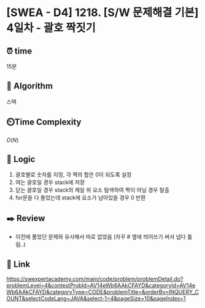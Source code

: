 # [SWEA - D4] 1218. [S/W 문제해결 기본] 4일차 - 괄호 짝짓기

## ⏰  **time**
15분

## :pushpin: **Algorithm**
스택

## ⏲️**Time Complexity**
$O(N)$

## :round_pushpin: **Logic**
1. 괄호별로 숫자를 지정, 각 짝의 합은 0이 되도록 설정
2. 여는 괄호일 경우 stack에 저장
3. 닫는 괄호일 경우 stack의 제일 위 요소 탐색하여 짝이 아닐 경우 탈출
4. for문을 다 돌았는데 stack에 요소가 남아있을 경우 0 반환


## :black_nib: **Review**
- 이전에 풀었던 문제와 유사해서 따로 없었음
(자꾸 # 옆에 띄어쓰기 써서 냅다 틀림..)

## 📡 Link
https://swexpertacademy.com/main/code/problem/problemDetail.do?problemLevel=4&contestProbId=AV14eWb6AAkCFAYD&categoryId=AV14eWb6AAkCFAYD&categoryType=CODE&problemTitle=&orderBy=INQUERY_COUNT&selectCodeLang=JAVA&select-1=4&pageSize=10&pageIndex=1
